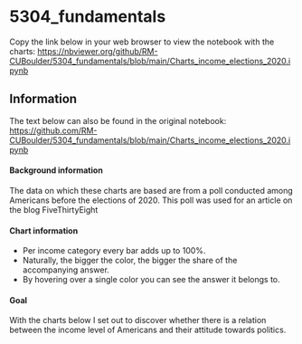 # 5304_fundamentals

Copy the link below in your web browser to view the notebook with the charts: 
https://nbviewer.org/github/RM-CUBoulder/5304_fundamentals/blob/main/Charts_income_elections_2020.ipynb

## Information
The text below can also be found in the original notebook:
https://github.com/RM-CUBoulder/5304_fundamentals/blob/main/Charts_income_elections_2020.ipynb

#### Background information
The data on which these charts are based are from a poll conducted among Americans before the elections of 2020. 
This poll was used for an article on the blog FiveThirtyEight

#### Chart information
- Per income category every bar adds up to 100%.
- Naturally, the bigger the color, the bigger the share of the accompanying answer.
- By hovering over a single color you can see the answer it belongs to.

#### Goal
With the charts below I set out to discover whether there is a relation between the income level of Americans and their attitude towards politics.

